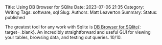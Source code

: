 Title: Using DB Browser for SQlite
Date: 2023-07-06 21:35
Category: Writing
Tags: software, sql
Slug:
Authors: Matt Leaverton
Summary:
Status: published

The greatest tool for any work with Sqlite is [DB Browser for SQlite](https://sqlitebrowser.org/){: target=_blank}. An incredibly
straightforward and useful GUI for viewing your tables, browsing data, and testing out queries. 10/10.